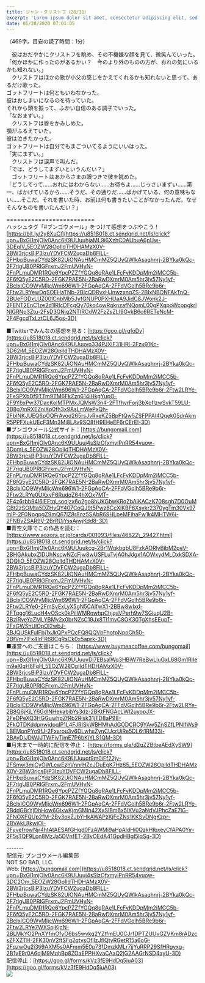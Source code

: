 ```yaml
---
title: ジャン・クリストフ（28/31）
excerpt: 'Lorem ipsum dolor sit amet, consectetur adipiscing elit, sed do eiusmod tempor incididunt ut labore et dolore magna aliqua. Praesent elementum facilisis leo vel fringilla est ullamcorper eget. At imperdiet dui accumsan sit amet nulla facilisi morbi tempus.'
date: 05/28/2020 07:01:05
---
```


（469字。目安の読了時間：1分）  
  
　彼はおだやかにクリストフを眺め、その不機嫌な顔を見て、微笑んでいった。  
「何かほかに作ったのがあるかい？　今のより外のものの方が、おれの気にいるかも知れない。」  
　クリストフはほかの歌が小父の感じをかえてくれるかも知れないと思って、あるだけ歌った。  
ゴットフリートは何ともいわなかった。  
彼はおしまいになるのを待っていた。  
それから頭を振って、ふかい自信のある調子でいった。  
「なおまずい。」  
　クリストフは唇をかみしめた。  
顎がふるえていた。  
彼は泣きたかった。  
ゴットフリートは自分でもまごついてるようにいいはった。  
「実にまずい。」  
　クリストフは涙声で叫んだ。  
「では、どうしてまずいというんだい？」  
　ゴットフリートはあからさまの眼つきで彼を眺めた。  
「どうしてって……おれにはわからない……お待ちよ……じっさいまずい……第一、ばかげているから……そうだ、その通りだ……ばかげている、何の意味もない……そこだ。それを書いた時、お前は何も書きたいことがなかったんだ。なぜそんなものを書いたんだい？」  
  
\=========================  
ハッシュタグ「#ブンゴウメール」をつけて感想をつぶやこう！　  
[https://bit.ly/2y8XuCI](https://u8518018.ct.sendgrid.net/ls/click?upn=BxGl1mjOlv0Anc6K9UUuuhjaML9i6XzhC0AUbuA6pUw-3DEqlV_5EOZW28OpIldTHDHAMzX0V-2BW3rjcsBjP3IzuYDVFCW2ugaDb8FlLL-2FHbpBuwaCYdzSK82UiONAuHMCmMZ5QUyQWlkAsaqhnrj-2BYka0kQc-2F7rigUB0PRlGFrxmJ2FmUVHyN-2FnPLmuDMR1RQe6YpcPZZfYGQq8qRAe1LFcFvKDDpMm2iMCC5b-2F6fQ5yE2C5RD-2FGK7RAE5N-2BaRwDXmrM0Am5hr3jv57Ny1yf-2BcIxlCO9WyMIjcWm696W1-2FGpAqCA-2FFdVGolh5BRe9b6r-2Ftw2LRYewDqSOEHaTNb-2BIcQDRvxHJnwzxnqZS-2BIxNBONFAkTnQ-2BUeFODxLUZ00ICnbMb5JyfGNUP0PXHUaA9JidC8JWonk2J-2FENT2EnC1ze2d1lRIcDFcgQy70ko4owRqknzafNQomL00gPXqpoWcopgkrlNIGRNp3Ztu-2FsD3GNig2NTIRCdW2FzZsZLI9GvkB6c6RETeNcM-2F4FgcdTxLztCL6J5os-3D)  
  
■Twitterでみんなの感想を見る：[https://goo.gl/rgfoDv](https://u8518018.ct.sendgrid.net/ls/click?upn=BxGl1mjOlv0Anc6K9UUuuvo334PJXlF31HRI-2Fzu91Kc-3D62iM_5EOZW28OpIldTHDHAMzX0V-2BW3rjcsBjP3IzuYDVFCW2ugaDb8FlLL-2FHbpBuwaCYdzSK82UiONAuHMCmMZ5QUyQWlkAsaqhnrj-2BYka0kQc-2F7rigUB0PRlGFrxmJ2FmUVHyN-2FnPLmuDMR1RQe6YpcPZZfYGQq8qRAe1LFcFvKDDpMm2iMCC5b-2F6fQ5yE2C5RD-2FGK7RAE5N-2BaRwDXmrM0Am5hr3jv57Ny1yf-2BcIxlCO9WyMIjcWm696W1-2FGpAqCA-2FFdVGolh5BRe9b6r-2Ftw2LRYe-2FeSPXbDf9TTm9TM6FkZzn614iHkgYupO-2F9YbxPw37DacKolMTPMxJQMsW3n4-2FTfhyrForj3bXoflzwSvkT59LU-2B8g7mRXEZniXp0fh3x9AsLmWePxQh-2FblNKJUEQ6pOQFrAvod265rsJvRxeKZ5BpFtQw5ZSFPPAl4Qqek05drAkmR5PPFXukUEcF3Mn3Mi8LAv9SQ8fH9EHeEF6rCErEI-3D)  
■ブンゴウメール公式サイト：[https://bungomail.com](https://u8518018.ct.sendgrid.net/ls/click?upn=BxGl1mjOlv0Anc6K9UUuuj4sSlzOfxmyiPnRR54vuow-3DomLs_5EOZW28OpIldTHDHAMzX0V-2BW3rjcsBjP3IzuYDVFCW2ugaDb8FlLL-2FHbpBuwaCYdzSK82UiONAuHMCmMZ5QUyQWlkAsaqhnrj-2BYka0kQc-2F7rigUB0PRlGFrxmJ2FmUVHyN-2FnPLmuDMR1RQe6YpcPZZfYGQq8qRAe1LFcFvKDDpMm2iMCC5b-2F6fQ5yE2C5RD-2FGK7RAE5N-2BaRwDXmrM0Am5hr3jv57Ny1yf-2BcIxlCO9WyMIjcWm696W1-2FGpAqCA-2FFdVGolh5BRe9b6r-2Ftw2LRYe0UXxyF6RudqZ64hXOx7MT-2F4z6rbb94l6lEFtqLsoqjzx6o2go8hUKGbwKRqZbAlKACzK708sgh7D0OuMCBt2zSOMta5DZHvQY407CoQJ9t5Pwz6CcXlKBF6Xsykr2370ygTm30Vx97mlP-2F0NpgpgZ9mQ67lZ8r8nz5SAbR69HLpeMFihaFw1k4MHTW6i-2FNBvZSAR9V-2BrRDjYssAjwjKdd8-3D)  
■青空文庫でこの作品を読む：[https://www.aozora.gr.jp/cards/001093/files/46822\_29427.html](https://u8518018.ct.sendgrid.net/ls/click?upn=BxGl1mjOlv0Anc6K9UUuukcg-2Br1WqkbqbU8FzkAORlyBibM2peV-2BHGAkubxZIDUhNscwNZcFjw8wUSFLuTvjA0hJdgx1AOWxydMLDxkSDXA-3DQIiO_5EOZW28OpIldTHDHAMzX0V-2BW3rjcsBjP3IzuYDVFCW2ugaDb8FlLL-2FHbpBuwaCYdzSK82UiONAuHMCmMZ5QUyQWlkAsaqhnrj-2BYka0kQc-2F7rigUB0PRlGFrxmJ2FmUVHyN-2FnPLmuDMR1RQe6YpcPZZfYGQq8qRAe1LFcFvKDDpMm2iMCC5b-2F6fQ5yE2C5RD-2FGK7RAE5N-2BaRwDXmrM0Am5hr3jv57Ny1yf-2BcIxlCO9WyMIjcWm696W1-2FGpAqCA-2FFdVGolh5BRe9b6r-2Ftw2LRYe0-2FmSvExLyX5gN5CAlfwX1-2BBw8wIxd-2FTggg16LucH4vOSck0kPiIWMRnwhpChjqaVPerh9w7SGiuqU2B-2BzIRveYaZMLYBMy2x0brNZsC19Jx8Tl1mvC8OK30TgXhsEEupT-2FsGWShUlOpOI2wbJ-2BJQUSkFuIFbj1xJkQPxPQcFQ8QQVbFhotpNpoCh50-2BfVm7IFx4IrFR68CgRsCk0x5aprk-3D)  
■運営へのご支援はこちら： [https://www.buymeacoffee.com/bungomail](https://u8518018.ct.sendgrid.net/ls/click?upn=BxGl1mjOlv0Anc6K9UUuuvDl7EBsalWq3HBiW7ReBwLluGxL68Gm1RiIem9eXlgH6FgH_5EOZW28OpIldTHDHAMzX0V-2BW3rjcsBjP3IzuYDVFCW2ugaDb8FlLL-2FHbpBuwaCYdzSK82UiONAuHMCmMZ5QUyQWlkAsaqhnrj-2BYka0kQc-2F7rigUB0PRlGFrxmJ2FmUVHyN-2FnPLmuDMR1RQe6YpcPZZfYGQq8qRAe1LFcFvKDDpMm2iMCC5b-2F6fQ5yE2C5RD-2FGK7RAE5N-2BaRwDXmrM0Am5hr3jv57Ny1yf-2BcIxlCO9WyMIjcWm696W1-2FGpAqCA-2FFdVGolh5BRe9b6r-2Ftw2LRYe-2B8Q6jKjLY6GdlNHekabibYs3dz-2BKtFNGAcLWI2uyopJX-2FeDPeXQ3HGGuwhpZfRb2Rlsk31jTD8aP98-2FkQTDKddpnwidpqIP1L4FJRISkWBHMhAdGODCRC9YAw5ZnSZfLPNIfWs9LBEMonPYo9fJ-2Fxsrou3v6DLwhsZynCUcrUiRe5DL6t1RM33i-2BAyDIJDWJJTWFivTimE7P6bKjYLS1QM-3D)  
■月末まで一時的に配信を停止： [https://forms.gle/d2gZZBtbeAEdXySW9](https://u8518018.ct.sendgrid.net/ls/click?upn=BxGl1mjOlv0Anc6K9UUuuot9m0iFf22jy-2FSmw3mjCyOWLcwEzhVnnrHZcJDuEgK7Hz65_5EOZW28OpIldTHDHAMzX0V-2BW3rjcsBjP3IzuYDVFCW2ugaDb8FlLL-2FHbpBuwaCYdzSK82UiONAuHMCmMZ5QUyQWlkAsaqhnrj-2BYka0kQc-2F7rigUB0PRlGFrxmJ2FmUVHyN-2FnPLmuDMR1RQe6YpcPZZfYGQq8qRAe1LFcFvKDDpMm2iMCC5b-2F6fQ5yE2C5RD-2FGK7RAE5N-2BaRwDXmrM0Am5hr3jv57Ny1yf-2BcIxlCO9WyMIjcWm696W1-2FGpAqCA-2FFdVGolh5BRe9b6r-2Ftw2LRYe-2BddGBrYjDhHow6GixwKjmGMln42XxSIBm6x5lXVu2aNdVJPhcZaE7iG-2FNOXFQUp2fM-2By3okZJbYHkAWAPzKjFcZNs1KKSvDNgKzpr-2BVAkL8kwiOI-2FyvefrowNjr4htAtAESAfGHgd0FzAWMi9aHpAldHi0QzkHIbxeyCfAPA0Yir-2F5sTQF9Lpn8MzJa5DVnfET-2BvOEdA41GpdHBgl5lqSg-3D)  
  
\-------  
配信元: ブンゴウメール編集部  
NOT SO BAD, LLC.  
Web: [https://bungomail.com](https://u8518018.ct.sendgrid.net/ls/click?upn=BxGl1mjOlv0Anc6K9UUuuj4sSlzOfxmyiPnRR54vuow-3DC2Om_5EOZW28OpIldTHDHAMzX0V-2BW3rjcsBjP3IzuYDVFCW2ugaDb8FlLL-2FHbpBuwaCYdzSK82UiONAuHMCmMZ5QUyQWlkAsaqhnrj-2BYka0kQc-2F7rigUB0PRlGFrxmJ2FmUVHyN-2FnPLmuDMR1RQe6YpcPZZfYGQq8qRAe1LFcFvKDDpMm2iMCC5b-2F6fQ5yE2C5RD-2FGK7RAE5N-2BaRwDXmrM0Am5hr3jv57Ny1yf-2BcIxlCO9WyMIjcWm696W1-2FGpAqCA-2FFdVGolh5BRe9b6r-2Ftw2LRYe7WXSojKjcN-2BLMkYO2PnXYfmOfyO6bs5wvkg2YZtfmEU0CJrfDPTZUUvGZVKm8rADzcsZFXZTH-2FK30nV2ftSFq2qtvsOfIlzJflQtyRGetR15a6oG-2FqzwOu2i3ti9AXM5s0AFmm5E0p731DmzkMLr7jjYuRRP29SfHRgyxg-2B1vE9r0A6ojM9MqhBp8ZOaEPPHXvaCAaQ2jG2AAGrNSD4ayU-3D)  
配信停止：[https://goo.gl/forms/kVz3fE9HdDq5iuA03](https://goo.gl/forms/kVz3fE9HdDq5iuA03)  
![](https://u8518018.ct.sendgrid.net/wf/open?upn=ypZaqTjaYrwJSsa-2BLe7H7RcvxSux8rtM6dMtnptkxLQMLiJbmQ03whDMSt9-2BvxM-2BKE6ujadHWCHS-2FYDUUXrKB1ko48yvbyCc0cRihB-2Fp5Bay9wjnwFFFSOMUGZ1XsQFLK8tuHQBFLXFSkOiVMoxZU4cB86k-2B0OVIosGWrSjetWj7WbUDAuE7Kw-2Btz1vNDKb-2F-2FoVBTmaH1iJwl7HELR8bS5-2Fbt51kJ2RM4aViXeScgQSntp1QlpZAShf3Cmo-2BT28DZZhxLgGZjam0jxKZFb6OBkF-2B5TliqMzsQo5OQArtmfNptnu4eXZ4x8PioIvaDZIZ0LTuUWsriXPrtvT7pzQGoaNKW7gdn9v-2F3ZvmKoOl8AGjjoNOsD8TfMZAywU5PhQxIV-2FQmMjkLU7DLX3SnRZbwtoI8BspaKwQemTIuLzYbPUmSVGQvtRgqZF7EgbD9ol-2BnaoW-2F4WQKvC0374IuEWOcs5uc5nJkLcezxZgW31dXJY-3D)